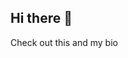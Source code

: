 ## Hi there 👋

<!--
**stanwww99/stanwww99** is a ✨ _special_ ✨ repository because its `README.md` (this file) appears on your GitHub profile.

Here are some ideas to get you started:
Hello, world
- 🔭 I’m currently working on computer contest questions or school projects
- 🌱 I’m currently learning Java
- 👯 I’m looking to collaborate on school projects
- 🤔 I’m looking for help with how to improve on my school projects
- 💬 Ask me about easy questions.
- 📫 How to reach me: stanwww@outlook.com
- 😄 Pronouns: he/him
- ⚡ Fun fact: I love programming
-  Dmoj account: https://dmoj.ca/user/stanwww
-->
Check out this and my bio

